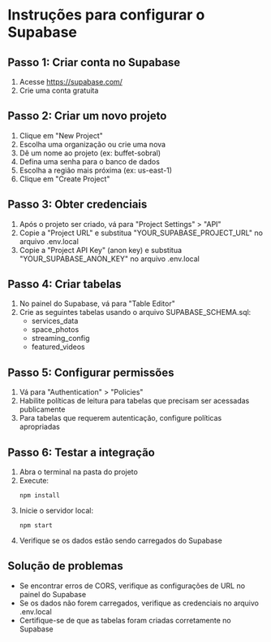 # Instruções para configurar o Supabase

## Passo 1: Criar conta no Supabase
1. Acesse https://supabase.com/
2. Crie uma conta gratuita

## Passo 2: Criar um novo projeto
1. Clique em "New Project"
2. Escolha uma organização ou crie uma nova
3. Dê um nome ao projeto (ex: buffet-sobral)
4. Defina uma senha para o banco de dados
5. Escolha a região mais próxima (ex: us-east-1)
6. Clique em "Create Project"

## Passo 3: Obter credenciais
1. Após o projeto ser criado, vá para "Project Settings" > "API"
2. Copie a "Project URL" e substitua "YOUR_SUPABASE_PROJECT_URL" no arquivo .env.local
3. Copie a "Project API Key" (anon key) e substitua "YOUR_SUPABASE_ANON_KEY" no arquivo .env.local

## Passo 4: Criar tabelas
1. No painel do Supabase, vá para "Table Editor"
2. Crie as seguintes tabelas usando o arquivo SUPABASE_SCHEMA.sql:
   - services_data
   - space_photos
   - streaming_config
   - featured_videos

## Passo 5: Configurar permissões
1. Vá para "Authentication" > "Policies"
2. Habilite políticas de leitura para tabelas que precisam ser acessadas publicamente
3. Para tabelas que requerem autenticação, configure políticas apropriadas

## Passo 6: Testar a integração
1. Abra o terminal na pasta do projeto
2. Execute:
   ```
   npm install
   ```
3. Inicie o servidor local:
   ```
   npm start
   ```
4. Verifique se os dados estão sendo carregados do Supabase

## Solução de problemas
- Se encontrar erros de CORS, verifique as configurações de URL no painel do Supabase
- Se os dados não forem carregados, verifique as credenciais no arquivo .env.local
- Certifique-se de que as tabelas foram criadas corretamente no Supabase